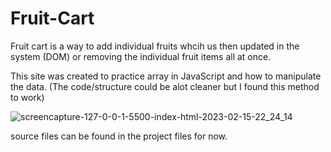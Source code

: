 # Fruit-Cart

Fruit cart is a way to add individual fruits whcih us then updated in the system (DOM) or removing the individual fruit items all at once.

This site was created to practice array in JavaScript and how to manipulate the data.
(The code/structure could be alot cleaner but I found this method to work)

![screencapture-127-0-0-1-5500-index-html-2023-02-15-22_24_14](https://user-images.githubusercontent.com/80915650/219200432-591fb648-059c-435f-be81-7c755ee16599.jpg)

source files can be found in the project files for now.
